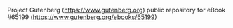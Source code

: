 Project Gutenberg (https://www.gutenberg.org) public repository for
eBook #65199 (https://www.gutenberg.org/ebooks/65199)
